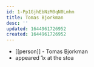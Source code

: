 ```yaml
---
id: 1-Pp1GjhEbNzM0qN0Lmhm
title: Tomas Bjorkman
desc: ''
updated: 1644961726952
created: 1644961726952
---
```



- [[person]] - Tomas Bjorkman
- appeared 1x at the stoa

